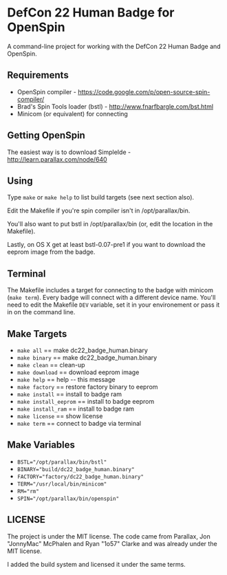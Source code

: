 # DefCon 22 Human Badge for OpenSpin

A command-line project for working with the DefCon 22 Human Badge and
OpenSpin.

## Requirements
* OpenSpin compiler - https://code.google.com/p/open-source-spin-compiler/
* Brad's Spin Tools loader (bstl) - http://www.fnarfbargle.com/bst.html
* Minicom (or equivalent) for connecting

## Getting OpenSpin
The easiest way is to download SimpleIde -
http://learn.parallax.com/node/640

## Using
Type `make` or `make help` to list build targets (see next section
also).

Edit the Makefile if you're spin compiler isn't in /opt/parallax/bin.

You'll also want to put bstl in /opt/parallax/bin (or, edit the
location in the Makefile).

Lastly, on OS X get at least bstl-0.07-pre1 if you want to download
the eeprom image from the badge.

## Terminal
The Makefile includes a target for connecting to the badge with
minicom (`make term`). Every badge will connect with a different
device name. You'll need to edit the Makefile `DEV` variable, set it
in your environement or pass it in on the command line.

## Make Targets
* `make all` == make dc22_badge_human.binary
* `make binary` == make dc22_badge_human.binary
* `make clean` == clean-up
* `make download` == download eeprom image
* `make help` == help -- this message
* `make factory` == restore factory binary to eeprom
* `make install` == install to badge ram
* `make install_eeprom` == install to badge eeprom
* `make install_ram` == install to badge ram
* `make license` == show license
* `make term` == connect to badge via terminal

## Make Variables
* `BSTL="/opt/parallax/bin/bstl"`
* `BINARY="build/dc22_badge_human.binary"`
* `FACTORY="factory/dc22_badge_human.binary"`
* `TERM="/usr/local/bin/minicom"`
* `RM="rm"`
* `SPIN="/opt/parallax/bin/openspin"`

## LICENSE
The project is under the MIT license. The code came from Parallax, Jon
"JonnyMac" McPhalen and Ryan "1o57" Clarke and was already under the
MIT license.

I added the build system and licensed it under the same terms.

